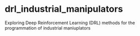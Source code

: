 # drl_industrial_manipulators
Exploring Deep Reinforcement Learning (DRL) methods for the programmation of industrial maniuplators
